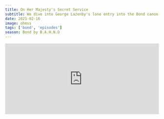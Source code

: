```yaml
---
title: On Her Majesty's Secret Service
subtitle: We dive into George Lazenby's lone entry into the Bond canon. We give him his B.A.H.N.D. rating and are shocked by the results. We also discuss snow action, Dianna Rigg and tales of early internet.
date: 2021-02-16
image: ohmss
tags: ['bond', 'episodes']
season: Bond by B.A.H.N.D
---
```

<iframe src="https://open.spotify.com/embed-podcast/episode/4k4oHgdDph4qD7MarCZx27" width="100%" height="232" frameborder="0" allowtransparency="true" allow="encrypted-media"></iframe>